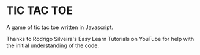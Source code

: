 TIC TAC TOE
===========

A game of tic tac toe written in Javascript.

Thanks to Rodrigo Silveira's Easy Learn Tutorials on YouTube for help with the initial understanding of the code.
